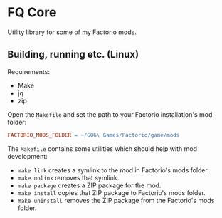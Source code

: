 # FQ Core

Utility library for some of my Factorio mods.

## Building, running etc. (Linux)

Requirements:
- Make
- jq
- zip

Open the `Makefile` and set the path to your Factorio installation's mod folder:
```Makefile
FACTORIO_MODS_FOLDER = ~/GOG\ Games/Factorio/game/mods
```

The `Makefile` contains some utilities which should help with mod development:
- `make link` creates a symlink to the mod in Factorio's mods folder.
- `make unlink` removes that symlink.
- `make package` creates a ZIP package for the mod.
- `make install` copies that ZIP package to Factorio's mods folder.
- `make uninstall` removes the ZIP package from the Factorio's mods folder.